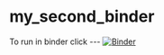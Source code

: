 # my_second_binder
To run in binder click ---
[![Binder](https://mybinder.org/badge_logo.svg)](https://mybinder.org/v2/gh/DennisBuckmaster/HEC-Lect-0/HEAD)

